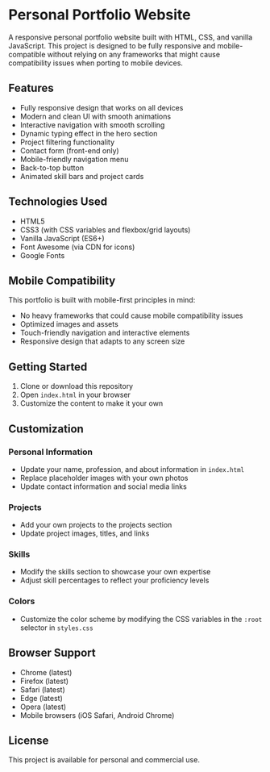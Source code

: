 # Personal Portfolio Website

A responsive personal portfolio website built with HTML, CSS, and vanilla JavaScript. This project is designed to be fully responsive and mobile-compatible without relying on any frameworks that might cause compatibility issues when porting to mobile devices.

## Features

- Fully responsive design that works on all devices
- Modern and clean UI with smooth animations
- Interactive navigation with smooth scrolling
- Dynamic typing effect in the hero section
- Project filtering functionality
- Contact form (front-end only)
- Mobile-friendly navigation menu
- Back-to-top button
- Animated skill bars and project cards

## Technologies Used

- HTML5
- CSS3 (with CSS variables and flexbox/grid layouts)
- Vanilla JavaScript (ES6+)
- Font Awesome (via CDN for icons)
- Google Fonts

## Mobile Compatibility

This portfolio is built with mobile-first principles in mind:
- No heavy frameworks that could cause mobile compatibility issues
- Optimized images and assets
- Touch-friendly navigation and interactive elements
- Responsive design that adapts to any screen size

## Getting Started

1. Clone or download this repository
2. Open `index.html` in your browser
3. Customize the content to make it your own

## Customization

### Personal Information
- Update your name, profession, and about information in `index.html`
- Replace placeholder images with your own photos
- Update contact information and social media links

### Projects
- Add your own projects to the projects section
- Update project images, titles, and links

### Skills
- Modify the skills section to showcase your own expertise
- Adjust skill percentages to reflect your proficiency levels

### Colors
- Customize the color scheme by modifying the CSS variables in the `:root` selector in `styles.css`

## Browser Support

- Chrome (latest)
- Firefox (latest)
- Safari (latest)
- Edge (latest)
- Opera (latest)
- Mobile browsers (iOS Safari, Android Chrome)

## License

This project is available for personal and commercial use.
